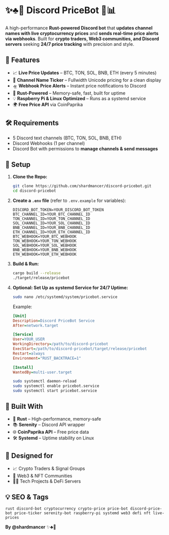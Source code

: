 # ✨♣️🎰 Discord PriceBot 💎📊

A high-performance **Rust-powered Discord bot** that **updates channel names with live cryptocurrency prices** and **sends real-time price alerts via webhooks**. Built for **crypto traders, Web3 communities, and Discord servers** seeking **24/7 price tracking** with precision and style.

## 💎 Features
- 📈 **Live Price Updates** – BTC, TON, SOL, BNB, ETH (every 5 minutes)
- 💬 **Channel Name Ticker** – Fullwidth Unicode pricing for a clean display
- 🛸 **Webhook Price Alerts** – Instant price notifications to Discord
- 🤖 **Rust-Powered** – Memory-safe, fast, built for uptime
- 💡 **Raspberry Pi & Linux Optimized** – Runs as a systemd service
- 🌍 **Free Price API** via CoinPaprika

## 🛠️ Requirements
- 5 Discord text channels (BTC, TON, SOL, BNB, ETH)
- Discord Webhooks (1 per channel)
- Discord Bot with permissions to **manage channels & send messages**

## 💪 Setup
1. **Clone the Repo:**
   ```bash
   git clone https://github.com/shardmancer/discord-pricebot.git
   cd discord-pricebot
   ```

2. **Create a `.env` file** (refer to `.env.example` for variables):
   ```dotenv
   DISCORD_BOT_TOKEN=YOUR_DISCORD_BOT_TOKEN
   BTC_CHANNEL_ID=YOUR_BTC_CHANNEL_ID
   TON_CHANNEL_ID=YOUR_TON_CHANNEL_ID
   SOL_CHANNEL_ID=YOUR_SOL_CHANNEL_ID
   BNB_CHANNEL_ID=YOUR_BNB_CHANNEL_ID
   ETH_CHANNEL_ID=YOUR_ETH_CHANNEL_ID
   BTC_WEBHOOK=YOUR_BTC_WEBHOOK
   TON_WEBHOOK=YOUR_TON_WEBHOOK
   SOL_WEBHOOK=YOUR_SOL_WEBHOOK
   BNB_WEBHOOK=YOUR_BNB_WEBHOOK
   ETH_WEBHOOK=YOUR_ETH_WEBHOOK
   ```

3. **Build & Run:**
   ```bash
   cargo build --release
   ./target/release/pricebot
   ```

4. **Optional: Set Up as systemd Service for 24/7 Uptime:**
   ```bash
   sudo nano /etc/systemd/system/pricebot.service
   ```
   Example:
   ```ini
   [Unit]
   Description=Discord PriceBot Service
   After=network.target

   [Service]
   User=YOUR_USER
   WorkingDirectory=/path/to/discord-pricebot
   ExecStart=/path/to/discord-pricebot/target/release/pricebot
   Restart=always
   Environment="RUST_BACKTRACE=1"

   [Install]
   WantedBy=multi-user.target
   ```
   ```bash
   sudo systemctl daemon-reload
   sudo systemctl enable pricebot.service
   sudo systemctl start pricebot.service
   ```

## 🌟 Built With
- 🤖 **Rust** – High-performance, memory-safe
- 📚 **Serenity** – Discord API wrapper
- 🌐 **CoinPaprika API** – Free price data
- 🛠️ **Systemd** – Uptime stability on Linux

## 💎 Designed for
- 📈 Crypto Traders & Signal Groups
- 🌟 Web3 & NFT Communities
- 👨‍💼 Tech Projects & DeFi Servers

## 💡 SEO & Tags
`rust discord-bot cryptocurrency crypto-price price-bot discord-price-bot price-ticker serenity-bot raspberry-pi systemd web3 defi nft live-prices`

**By @shardmancer** ✨♣️🎰
